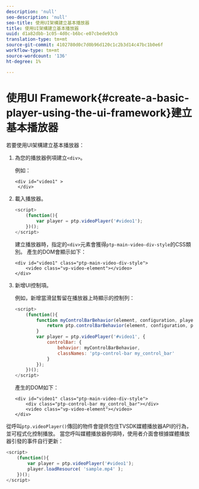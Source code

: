 ```yaml
---
description: 'null'
seo-description: 'null'
seo-title: 使用UI架構建立基本播放器
title: 使用UI架構建立基本播放器
uuid: d1a82dbb-1c05-4d0c-b6bc-e07cbede93cb
translation-type: tm+mt
source-git-commit: 4102780d0c7d0b96d120c1c2b3d14c47bc1b0e6f
workflow-type: tm+mt
source-wordcount: '136'
ht-degree: 1%

---
```



# 使用UI Framework{#create-a-basic-player-using-the-ui-framework}建立基本播放器

若要使用UI架構建立基本播放器：

1. 為您的播放器例項建立`<div>`。

   例如：

   ```
   <div id="video1" > 
    </div>
   ```

1. 載入播放器。

   ```js
   <script> 
       (function(){ 
           var player = ptp.videoPlayer('#video1'); 
       })(); 
   </script>
   ```

   建立播放器時，指定的`<div>`元素會獲得`ptp-main-video-div-style`的CSS類別。 產生的DOM會顯示如下：

   ```
   <div id="video1" class="ptp-main-video-div-style"> 
       <video class="vp-video-element"></video> 
   </div>
   ```

1. 新增UI控制項。

   例如，新增當滑鼠暫留在播放器上時顯示的控制列：

   ```js
   <script> 
       (function(){ 
           function myControlBarBehavior(element, configuration, player) { 
               return ptp.controlBarBehavior(element, configuration, player); 
           } 
           var player = ptp.videoPlayer('#video1', { 
               controlBar: { 
                   behavior: myControlBarBehavior, 
                   classNames: 'ptp-control-bar my_control_bar' 
               } 
           }); 
       })(); 
   </script>
   ```

   產生的DOM如下：

   ```
   <div id="video1" class="ptp-main-video-div-style"> 
       <div class="ptp-control-bar my_control_bar"></div> 
       <video class="vp-video-element"></video> 
   </div>
   ```

從呼叫`ptp.videoPlayer()`傳回的物件會提供包住TVSDK媒體播放器API的行為，並可程式化控制播放。 當您呼叫媒體播放器例項時，使用者介面會根據媒體播放器引發的事件自行更新：

```js
<script> 
    (function(){ 
        var player = ptp.videoPlayer('#video1'); 
        player.loadResource( 'sample.mp4' ); 
    })(); 
</script>
```
